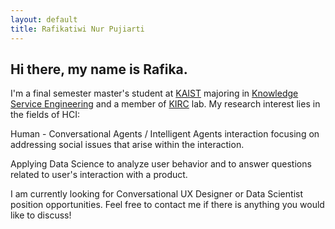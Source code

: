 ```yaml
---
layout: default
title: Rafikatiwi Nur Pujiarti
---
```

## Hi there, my name is Rafika.

I'm a final semester master's student at [KAIST](https://www.kaist.ac.kr/en/) majoring in [Knowledge Service Engineering](https://kse.kaist.ac.kr/) and a member of [KIRC](http://kirc.kaist.ac.kr/) lab. My research interest lies in the fields of HCI: <br>

Human - Conversational Agents / Intelligent Agents interaction focusing on addressing social issues that arise within the interaction. <br>

Applying Data Science to analyze user behavior and to answer questions related to user's interaction with a product. <br>

I am currently looking for Conversational UX Designer or Data Scientist position opportunities. Feel free to contact me if there is anything you would like to discuss! 
